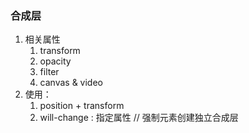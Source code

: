 ### 合成层

1. 相关属性
   1. transform
   2. opacity
   3. filter
   4. canvas & video
2. 使用：
   1. position + transform
   2. will-change : 指定属性 // 强制元素创建独立合成层
